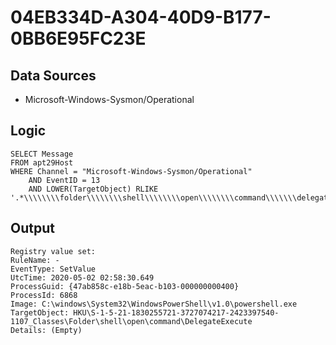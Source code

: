 # 04EB334D-A304-40D9-B177-0BB6E95FC23E

## Data Sources
* Microsoft-Windows-Sysmon/Operational<br>

## Logic

```
SELECT Message
FROM apt29Host
WHERE Channel = "Microsoft-Windows-Sysmon/Operational"
    AND EventID = 13
    AND LOWER(TargetObject) RLIKE '.*\\\\\\\\folder\\\\\\\\shell\\\\\\\\open\\\\\\\\command\\\\\\\delegateexecute.*'

```

## Output

```
Registry value set:
RuleName: -
EventType: SetValue
UtcTime: 2020-05-02 02:58:30.649
ProcessGuid: {47ab858c-e18b-5eac-b103-000000000400}
ProcessId: 6868
Image: C:\windows\System32\WindowsPowerShell\v1.0\powershell.exe
TargetObject: HKU\S-1-5-21-1830255721-3727074217-2423397540-1107_Classes\Folder\shell\open\command\DelegateExecute
Details: (Empty)
```
